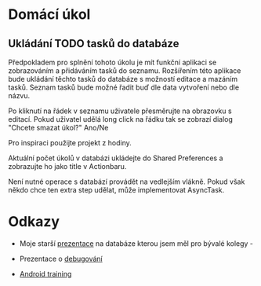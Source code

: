 Domácí úkol
==========
Ukládání TODO tasků do databáze
---------------
Předpokladem pro splnění tohoto úkolu je mít funkční aplikaci se zobrazováním a přidáváním tasků do seznamu. Rozšířením této aplikace bude ukládání těchto tasků do databáze s možností editace a mazáním tasků. Seznam tasků bude možné řadit buď dle data vytvoření nebo dle názvu.

Po kliknutí na řádek v seznamu uživatele přesměrujte na obrazovku s editací. Pokud uživatel udělá long click na řádku tak se zobrazí dialog "Chcete smazat úkol?" Ano/Ne

Pro inspiraci použijte projekt z hodiny. 

Aktuální počet úkolů v databázi ukládejte do Shared Preferences a zobrazujte ho jako title v Actionbaru. 

Není nutné operace s databází provádět na vedlejším vlákně. Pokud však někdo chce ten extra step udělat, může implementovat AsyncTask.


Odkazy
==========

* Moje starší [prezentace](https://www.dropbox.com/s/3ips1ph5zhnk3s9/Workshop%20-%20database.pdf?dl=0) na databáze kterou jsem měl pro bývalé kolegy - 

* Prezentace o [debugování](https://www.dropbox.com/s/3ips1ph5zhnk3s9/Workshop%20-%20database.pdf?dl=0)

* [Android training](http://developer.android.com/training/basics/data-storage/databases.html)

